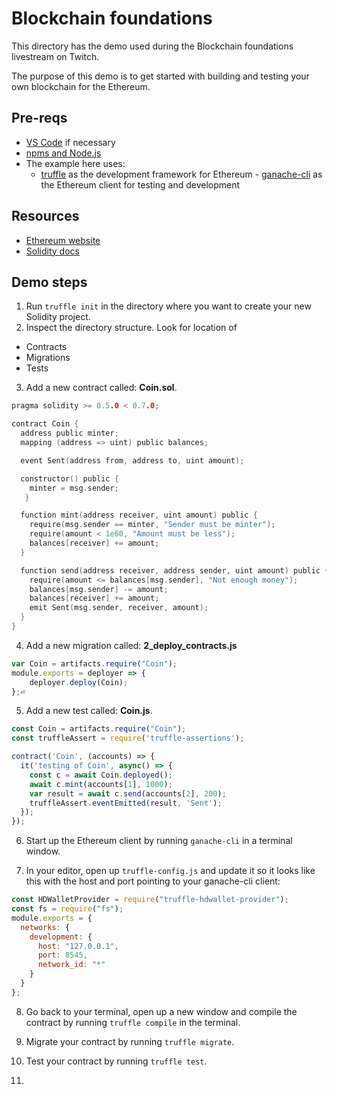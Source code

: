 # Blockchain foundations

This directory has the demo used during the Blockchain foundations livestream on Twitch.

The purpose of this demo is to get started with building and testing your own blockchain for the Ethereum.

## Pre-reqs
- [VS Code](https://code.visualstudio.com/) if necessary
- [npms and Node.js](https://www.npmjs.com/get-npm)
- The example here uses:
  - [truffle](https://www.trufflesuite.com/truffle) as the development framework for Ethereum - [ganache-cli](https://github.com/trufflesuite/ganache-cli) as the Ethereum client for testing and development

## Resources
- [Ethereum website](https://ethereum.org/)
- [Solidity docs](https://solidity.readthedocs.io/en/latest/index.html)  

## Demo steps
1. Run `truffle init` in the directory where you want to create your new Solidity project.
2. Inspect the directory structure. Look for location of
  - Contracts
  - Migrations
  - Tests
3. Add a new contract called: **Coin.sol**.
``` c
pragma solidity >= 0.5.0 < 0.7.0;

contract Coin {
  address public minter;
  mapping (address => uint) public balances;

  event Sent(address from, address to, uint amount);

  constructor() public {
    minter = msg.sender;
   }

  function mint(address receiver, uint amount) public {
    require(msg.sender == minter, "Sender must be minter");
    require(amount < 1e60, "Amount must be less");
    balances[receiver] += amount;
  }

  function send(address receiver, address sender, uint amount) public {
    require(amount <= balances[msg.sender], "Not enough money");
    balances[msg.sender] -= amount;
    balances[receiver] += amount;
    emit Sent(msg.sender, receiver, amount);
  }
}
```
4. Add a new migration called: **2_deploy_contracts.js**
``` javascript
var Coin = artifacts.require("Coin");
module.exports = deployer => {
    deployer.deploy(Coin);
};⏎ 
```
5. Add a new test called: **Coin.js**.
``` javascript
const Coin = artifacts.require("Coin");
const truffleAssert = require('truffle-assertions');

contract('Coin', (accounts) => {
  it('testing of Coin', async() => {
    const c = await Coin.deployed();
    await c.mint(accounts[1], 1000);
    var result = await c.send(accounts[2], 200);
    truffleAssert.eventEmitted(result, 'Sent');
  });
});
```
6. Start up the Ethereum client by running `ganache-cli` in a terminal window.

7. In your editor, open up `truffle-config.js` and update it so it looks like this with the host and port pointing to your ganache-cli client:
``` javascript
const HDWalletProvider = require("truffle-hdwallet-provider");
const fs = require("fs");
module.exports = {
  networks: {
    development: {
      host: "127.0.0.1",
      port: 8545,
      network_id: "*"
    }
  }
};
```
8. Go back to your terminal, open up a new window and compile the contract by running `truffle compile` in the terminal.

9. Migrate your contract by running `truffle migrate`.

10. Test your contract by running `truffle test`.

11.
